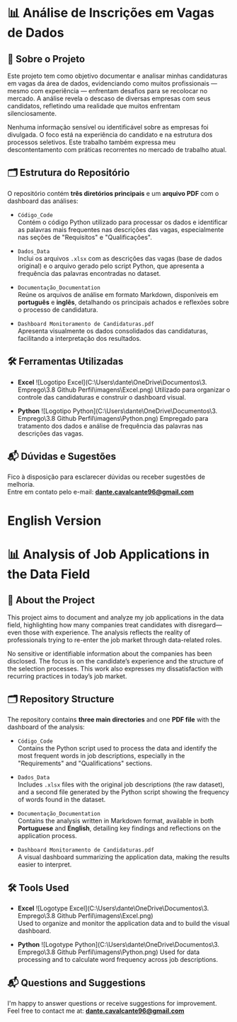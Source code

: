 # 📊 Análise de Inscrições em Vagas de Dados

## 🧠 Sobre o Projeto

Este projeto tem como objetivo documentar e analisar minhas candidaturas em vagas da área de dados, evidenciando como muitos profissionais — mesmo com experiência — enfrentam desafios para se recolocar no mercado. A análise revela o descaso de diversas empresas com seus candidatos, refletindo uma realidade que muitos enfrentam silenciosamente.

Nenhuma informação sensível ou identificável sobre as empresas foi divulgada. O foco está na experiência do candidato e na estrutura dos processos seletivos. Este trabalho também expressa meu descontentamento com práticas recorrentes no mercado de trabalho atual.

## 🗂️ Estrutura do Repositório

O repositório contém **três diretórios principais** e um **arquivo PDF** com o dashboard das análises:

- `Código_Code`  
  Contém o código Python utilizado para processar os dados e identificar as palavras mais frequentes nas descrições das vagas, especialmente nas seções de "Requisitos" e "Qualificações".

- `Dados_Data`  
  Inclui os arquivos `.xlsx` com as descrições das vagas (base de dados original) e o arquivo gerado pelo script Python, que apresenta a frequência das palavras encontradas no dataset.

- `Documentação_Documentation`  
  Reúne os arquivos de análise em formato Markdown, disponíveis em **português** e **inglês**, detalhando os principais achados e reflexões sobre o processo de candidatura.

- `Dashboard Monitoramento de Candidaturas.pdf`  
  Apresenta visualmente os dados consolidados das candidaturas, facilitando a interpretação dos resultados.

## 🛠️ Ferramentas Utilizadas

- **Excel**  ![Logotipo Excel](C:\Users\dante\OneDrive\Documentos\3. Emprego\3.8 Github Perfil\imagens\Excel.png)
  Utilizado para organizar o controle das candidaturas e construir o dashboard visual.

- **Python**  ![Logotipo Python](C:\Users\dante\OneDrive\Documentos\3. Emprego\3.8 Github Perfil\imagens\Python.png)
  Empregado para tratamento dos dados e análise de frequência das palavras nas descrições das vagas.

## 📬 Dúvidas e Sugestões

Fico à disposição para esclarecer dúvidas ou receber sugestões de melhoria.  
Entre em contato pelo e-mail: **dante.cavalcante96@gmail.com**


# English Version

# 📊 Analysis of Job Applications in the Data Field

## 🧠 About the Project

This project aims to document and analyze my job applications in the data field, highlighting how many companies treat candidates with disregard—even those with experience. The analysis reflects the reality of professionals trying to re-enter the job market through data-related roles.

No sensitive or identifiable information about the companies has been disclosed. The focus is on the candidate’s experience and the structure of the selection processes. This work also expresses my dissatisfaction with recurring practices in today’s job market.

## 🗂️ Repository Structure

The repository contains **three main directories** and one **PDF file** with the dashboard of the analysis:

- `Código_Code`  
  Contains the Python script used to process the data and identify the most frequent words in job descriptions, especially in the "Requirements" and "Qualifications" sections.

- `Dados_Data`  
  Includes `.xlsx` files with the original job descriptions (the raw dataset), and a second file generated by the Python script showing the frequency of words found in the dataset.

- `Documentação_Documentation`  
  Contains the analysis written in Markdown format, available in both **Portuguese** and **English**, detailing key findings and reflections on the application process.

- `Dashboard Monitoramento de Candidaturas.pdf`  
  A visual dashboard summarizing the application data, making the results easier to interpret.

## 🛠️ Tools Used

- **Excel** ![Logotype Excel](C:\Users\dante\OneDrive\Documentos\3. Emprego\3.8 Github Perfil\imagens\Excel.png)  
  Used to organize and monitor the application data and to build the visual dashboard.

- **Python**  ![Logotype Python](C:\Users\dante\OneDrive\Documentos\3. Emprego\3.8 Github Perfil\imagens\Python.png) 
  Used for data processing and to calculate word frequency across job descriptions.

## 📬 Questions and Suggestions

I'm happy to answer questions or receive suggestions for improvement.  
Feel free to contact me at: **dante.cavalcante96@gmail.com**
